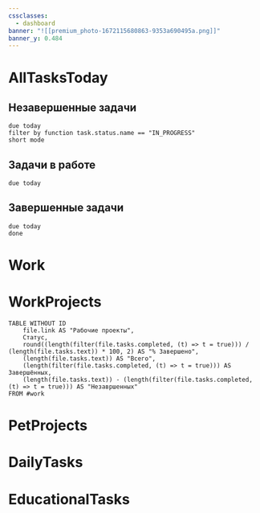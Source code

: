 ```yaml
---
cssclasses:
  - dashboard
banner: "![[premium_photo-1672115680863-9353a690495a.png]]"
banner_y: 0.484
---
```

# AllTasksToday

## Незавершенные задачи
```tasks
due today
filter by function task.status.name == "IN_PROGRESS"
short mode
```
## Задачи в работе
```tasks
due today

```
## Завершенные задачи
```tasks
due today
done
```


# Work



# WorkProjects
```dataview
TABLE WITHOUT ID
	file.link AS "Рабочие проекты",
	Статус,
	round((length(filter(file.tasks.completed, (t) => t = true))) / (length(file.tasks.text)) * 100, 2) AS "% Завершено",
	(length(file.tasks.text)) AS "Всего",
	(length(filter(file.tasks.completed, (t) => t = true))) AS Завершённых,
	(length(file.tasks.text)) - (length(filter(file.tasks.completed, (t) => t = true))) AS "Незавршенных"
FROM #work
```

# PetProjects



# DailyTasks



# EducationalTasks